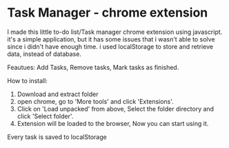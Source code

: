 # Task Manager - chrome extension
I made this little to-do list/Task manager chrome extension using javascript.
it's a simple application, but it has some issues that i wasn't able to solve since i didn't have enough time.
i used localStorage to store and retrieve data, instead of database.

Feautues: Add Tasks, Remove tasks, Mark tasks as finished.

How to install:
1. Download and extract folder
2. open chrome, go to 'More tools' and click 'Extensions'.
3. Click on 'Load unpacked' from above, Select the folder directory and click 'Select folder'.
4. Extension will be loaded to the browser, Now you can start using it.

Every task is saved to localStorage
